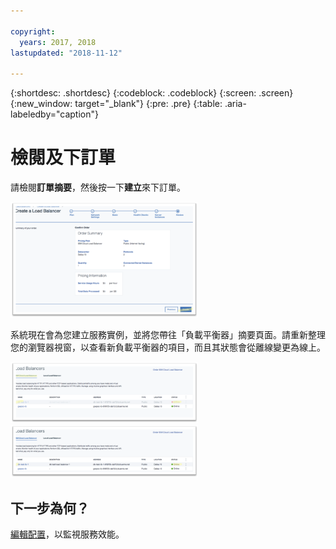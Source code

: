 ```yaml
---

copyright:
  years: 2017, 2018
lastupdated: "2018-11-12"

---
```


{:shortdesc: .shortdesc}
{:codeblock: .codeblock}
{:screen: .screen}
{:new_window: target="_blank"}
{:pre: .pre}
{:table: .aria-labeledby="caption"}

# 檢閱及下訂單
請檢閱**訂單摘要**，然後按一下**建立**來下訂單。

<img src="images/review-order-lb.png" alt="圖片" style="width: 300px;"/>

系統現在會為您建立服務實例，並將您帶往「負載平衡器」摘要頁面。請重新整理您的瀏覽器視窗，以查看新負載平衡器的項目，而且其狀態會從離線變更為線上。  

<img src="images/summary-offline.png" alt="圖片" style="width: 300px;"/>

<img src="images/summary-online.png" alt="圖片" style="width: 300px;"/>

## 下一步為何？
[編輯配置](managing-lb.html)，以監視服務效能。
